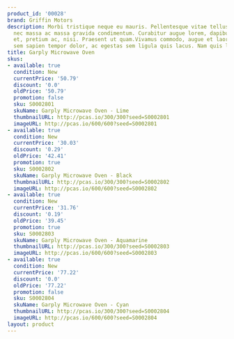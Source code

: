 ```yaml
---
product_id: '00028'
brand: Griffin Motors
description: Morbi tristique neque eu mauris. Pellentesque vitae tellus. Curabitur
  nec massa ac massa gravida condimentum. Curabitur augue lorem, dapibus quis, laoreet
  et, pretium ac, nisi. Praesent ut quam.Vivamus commodo, augue et laoreet euismod,
  sem sapien tempor dolor, ac egestas sem ligula quis lacus. Nam quis lacus.
title: Garply Microwave Oven
skus:
- available: true
  condition: New
  currentPrice: '50.79'
  discount: '0.0'
  oldPrice: '50.79'
  promotion: false
  sku: S0002801
  skuName: Garply Microwave Oven - Lime
  thumbnailURL: http://pcas.io/300/300?seed=S0002801
  imageURL: http://pcas.io/600/600?seed=S0002801
- available: true
  condition: New
  currentPrice: '30.03'
  discount: '0.29'
  oldPrice: '42.41'
  promotion: true
  sku: S0002802
  skuName: Garply Microwave Oven - Black
  thumbnailURL: http://pcas.io/300/300?seed=S0002802
  imageURL: http://pcas.io/600/600?seed=S0002802
- available: true
  condition: New
  currentPrice: '31.76'
  discount: '0.19'
  oldPrice: '39.45'
  promotion: true
  sku: S0002803
  skuName: Garply Microwave Oven - Aquamarine
  thumbnailURL: http://pcas.io/300/300?seed=S0002803
  imageURL: http://pcas.io/600/600?seed=S0002803
- available: true
  condition: New
  currentPrice: '77.22'
  discount: '0.0'
  oldPrice: '77.22'
  promotion: false
  sku: S0002804
  skuName: Garply Microwave Oven - Cyan
  thumbnailURL: http://pcas.io/300/300?seed=S0002804
  imageURL: http://pcas.io/600/600?seed=S0002804
layout: product
---
```

